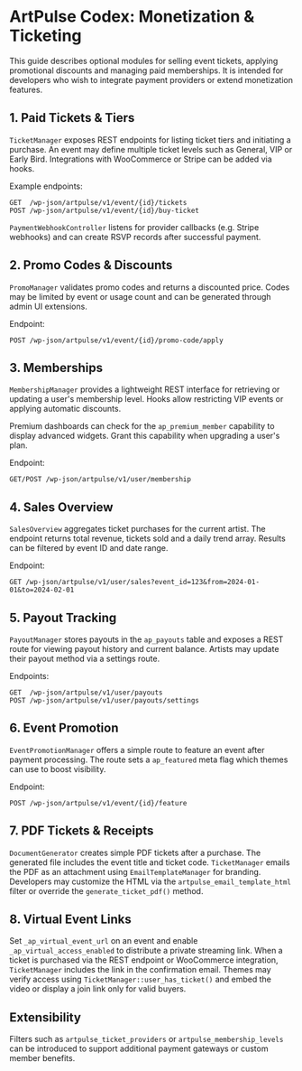 # ArtPulse Codex: Monetization & Ticketing

This guide describes optional modules for selling event tickets, applying
promotional discounts and managing paid memberships. It is intended for
developers who wish to integrate payment providers or extend monetization
features.

## 1. Paid Tickets & Tiers

`TicketManager` exposes REST endpoints for listing ticket tiers and
initiating a purchase. An event may define multiple ticket levels such as
General, VIP or Early Bird. Integrations with WooCommerce or Stripe can be
added via hooks.

Example endpoints:

```
GET  /wp-json/artpulse/v1/event/{id}/tickets
POST /wp-json/artpulse/v1/event/{id}/buy-ticket
```

`PaymentWebhookController` listens for provider callbacks (e.g. Stripe
webhooks) and can create RSVP records after successful payment.

## 2. Promo Codes & Discounts

`PromoManager` validates promo codes and returns a discounted price. Codes
may be limited by event or usage count and can be generated through admin
UI extensions.

Endpoint:

```
POST /wp-json/artpulse/v1/event/{id}/promo-code/apply
```

## 3. Memberships

`MembershipManager` provides a lightweight REST interface for retrieving or
updating a user's membership level. Hooks allow restricting VIP events or
applying automatic discounts.

Premium dashboards can check for the `ap_premium_member` capability to display
advanced widgets. Grant this capability when upgrading a user's plan.

Endpoint:

```
GET/POST /wp-json/artpulse/v1/user/membership
```

## 4. Sales Overview

`SalesOverview` aggregates ticket purchases for the current artist. The
endpoint returns total revenue, tickets sold and a daily trend array. Results
can be filtered by event ID and date range.

Endpoint:

```
GET /wp-json/artpulse/v1/user/sales?event_id=123&from=2024-01-01&to=2024-02-01
```

## 5. Payout Tracking

`PayoutManager` stores payouts in the `ap_payouts` table and exposes a REST
route for viewing payout history and current balance. Artists may update their
payout method via a settings route.

Endpoints:

```
GET  /wp-json/artpulse/v1/user/payouts
POST /wp-json/artpulse/v1/user/payouts/settings
```

## 6. Event Promotion

`EventPromotionManager` offers a simple route to feature an event after payment
processing. The route sets a `ap_featured` meta flag which themes can use to
boost visibility.

Endpoint:

```
POST /wp-json/artpulse/v1/event/{id}/feature
```

## 7. PDF Tickets & Receipts

`DocumentGenerator` creates simple PDF tickets after a purchase. The generated
file includes the event title and ticket code. `TicketManager` emails the PDF as
an attachment using `EmailTemplateManager` for branding. Developers may
customize the HTML via the `artpulse_email_template_html` filter or override the
`generate_ticket_pdf()` method.

## 8. Virtual Event Links

Set `_ap_virtual_event_url` on an event and enable `_ap_virtual_access_enabled`
to distribute a private streaming link. When a ticket is purchased via the REST
endpoint or WooCommerce integration, `TicketManager` includes the link in the
confirmation email. Themes may verify access using
`TicketManager::user_has_ticket()` and embed the video or display a join link
only for valid buyers.

## Extensibility

Filters such as `artpulse_ticket_providers` or `artpulse_membership_levels`
can be introduced to support additional payment gateways or custom member
benefits.
